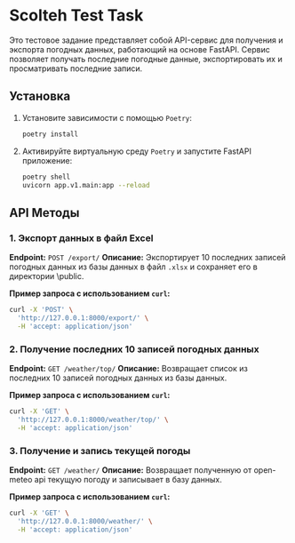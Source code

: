 # Scolteh Test Task

Это тестовое задание представляет собой API-сервис для получения и экспорта погодных данных, работающий на основе FastAPI. Сервис позволяет получать последние погодные данные, экспортировать их и просматривать последние записи.

## Установка



1. Установите зависимости с помощью `Poetry`:

   ```bash
   poetry install
   ```

2. Активируйте виртуальную среду `Poetry` и запустите FastAPI приложение:

   ```bash
   poetry shell
   uvicorn app.v1.main:app --reload
   ```



## API Методы

### 1. Экспорт данных в файл Excel

**Endpoint:** `POST /export/`
**Описание:** Экспортирует 10 последних записей погодных данных из базы данных в файл `.xlsx` и сохраняет его в директории \public.

**Пример запроса с использованием `curl`:**

```bash
curl -X 'POST' \
  'http://127.0.0.1:8000/export/' \
  -H 'accept: application/json'
```

### 2. Получение последних 10 записей погодных данных

**Endpoint:** `GET /weather/top/`
**Описание:** Возвращает список из последних 10 записей погодных данных из базы данных.

**Пример запроса с использованием `curl`:**

```bash
curl -X 'GET' \
  'http://127.0.0.1:8000/weather/top/' \
  -H 'accept: application/json'
```

### 3. Получение и запись текущей погоды

**Endpoint:** `GET /weather/`
**Описание:** Возвращает полученную от open-meteo api текущую погоду и записывает в базу данных.

**Пример запроса с использованием `curl`:**

```bash
curl -X 'GET' \
  'http://127.0.0.1:8000/weather/' \
  -H 'accept: application/json'
```


